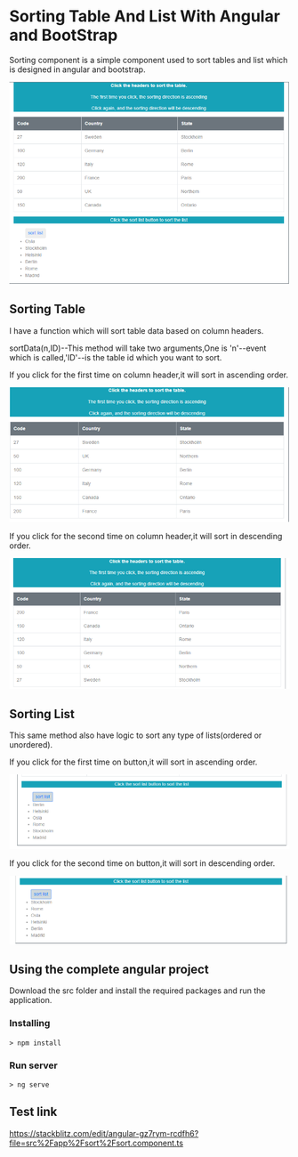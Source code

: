 # Sorting Table And List With Angular and BootStrap
Sorting component is a simple component used to sort tables and list which is designed in angular and bootstrap.
<p><img src="/image/normal.png"></p> 

## Sorting Table
I have a function which will sort table data based on column headers.

sortData(n,ID)--This method will take two arguments,One is 'n'--event which is called,'ID'--is the table id which you want to sort.


If you click for the first time on column header,it will sort in ascending order.
<p><img src="/image/ascending.png"></p>

If you click for the second time on column header,it will sort in descending order.
<p><img src="/image/descending.png"></p>

## Sorting List
This same method also have logic to sort any type of lists(ordered or unordered).

If you click for the first time on button,it will sort in ascending order.
<p><img src="/image/listasc.png"></p> 

If you click for the second time on button,it will sort in descending order.
<p><img src="/image/listdesc.png"></p> 

## Using the complete angular project
Download the src folder and install the required packages and run the application.

### Installing

```
> npm install
```

### Run server

```
> ng serve
``` 

## Test link
https://stackblitz.com/edit/angular-gz7rym-rcdfh6?file=src%2Fapp%2Fsort%2Fsort.component.ts


